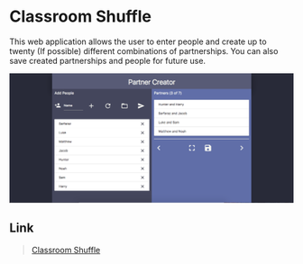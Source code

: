 # Classroom Shuffle

This web application allows the user to enter people and create up to twenty (If possible) different combinations of partnerships. You can also save created partnerships and people for future use.

![Image of Classroom Shuffle](img/classroomShuffleAppImage.png)

## Link

> [Classroom Shuffle](https://lukehalasy.github.io/Classroom-Shuffle/#!)
